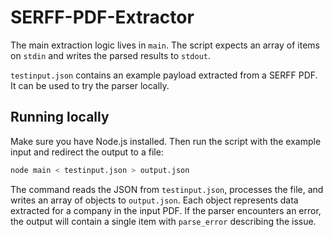 # SERFF-PDF-Extractor

The main extraction logic lives in `main`. The script expects an array of items on
`stdin` and writes the parsed results to `stdout`.

`testinput.json` contains an example payload extracted from a SERFF PDF. It can
be used to try the parser locally.

## Running locally

Make sure you have Node.js installed. Then run the script with the example
input and redirect the output to a file:

```bash
node main < testinput.json > output.json
```

The command reads the JSON from `testinput.json`, processes the file, and writes
an array of objects to `output.json`. Each object represents data extracted for
a company in the input PDF. If the parser encounters an error, the output will
contain a single item with `parse_error` describing the issue.
